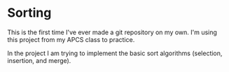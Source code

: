 # Sorting

This is the first time I've ever made a git repository on my own. I'm using this project from my APCS class to practice.

In the project I am trying to implement the basic sort algorithms (selection, insertion, and merge).
